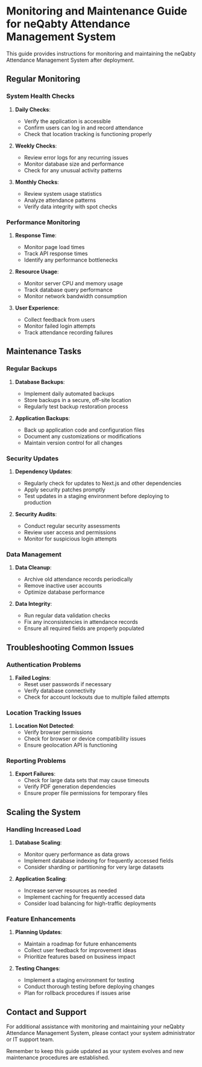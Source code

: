 # Monitoring and Maintenance Guide for neQabty Attendance Management System

This guide provides instructions for monitoring and maintaining the neQabty Attendance Management System after deployment.

## Regular Monitoring

### System Health Checks

1. **Daily Checks**:
   - Verify the application is accessible
   - Confirm users can log in and record attendance
   - Check that location tracking is functioning properly

2. **Weekly Checks**:
   - Review error logs for any recurring issues
   - Monitor database size and performance
   - Check for any unusual activity patterns

3. **Monthly Checks**:
   - Review system usage statistics
   - Analyze attendance patterns
   - Verify data integrity with spot checks

### Performance Monitoring

1. **Response Time**:
   - Monitor page load times
   - Track API response times
   - Identify any performance bottlenecks

2. **Resource Usage**:
   - Monitor server CPU and memory usage
   - Track database query performance
   - Monitor network bandwidth consumption

3. **User Experience**:
   - Collect feedback from users
   - Monitor failed login attempts
   - Track attendance recording failures

## Maintenance Tasks

### Regular Backups

1. **Database Backups**:
   - Implement daily automated backups
   - Store backups in a secure, off-site location
   - Regularly test backup restoration process

2. **Application Backups**:
   - Back up application code and configuration files
   - Document any customizations or modifications
   - Maintain version control for all changes

### Security Updates

1. **Dependency Updates**:
   - Regularly check for updates to Next.js and other dependencies
   - Apply security patches promptly
   - Test updates in a staging environment before deploying to production

2. **Security Audits**:
   - Conduct regular security assessments
   - Review user access and permissions
   - Monitor for suspicious login attempts

### Data Management

1. **Data Cleanup**:
   - Archive old attendance records periodically
   - Remove inactive user accounts
   - Optimize database performance

2. **Data Integrity**:
   - Run regular data validation checks
   - Fix any inconsistencies in attendance records
   - Ensure all required fields are properly populated

## Troubleshooting Common Issues

### Authentication Problems

1. **Failed Logins**:
   - Reset user passwords if necessary
   - Verify database connectivity
   - Check for account lockouts due to multiple failed attempts

### Location Tracking Issues

1. **Location Not Detected**:
   - Verify browser permissions
   - Check for browser or device compatibility issues
   - Ensure geolocation API is functioning

### Reporting Problems

1. **Export Failures**:
   - Check for large data sets that may cause timeouts
   - Verify PDF generation dependencies
   - Ensure proper file permissions for temporary files

## Scaling the System

### Handling Increased Load

1. **Database Scaling**:
   - Monitor query performance as data grows
   - Implement database indexing for frequently accessed fields
   - Consider sharding or partitioning for very large datasets

2. **Application Scaling**:
   - Increase server resources as needed
   - Implement caching for frequently accessed data
   - Consider load balancing for high-traffic deployments

### Feature Enhancements

1. **Planning Updates**:
   - Maintain a roadmap for future enhancements
   - Collect user feedback for improvement ideas
   - Prioritize features based on business impact

2. **Testing Changes**:
   - Implement a staging environment for testing
   - Conduct thorough testing before deploying changes
   - Plan for rollback procedures if issues arise

## Contact and Support

For additional assistance with monitoring and maintaining your neQabty Attendance Management System, please contact your system administrator or IT support team.

Remember to keep this guide updated as your system evolves and new maintenance procedures are established.

